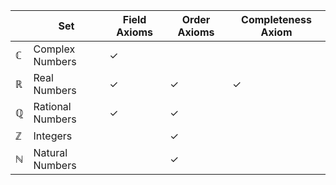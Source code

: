 
|              | Set              | Field Axioms | Order Axioms | Completeness Axiom |
| ------------ | ---------------- | ------------ | ------------ | ------------------ |
| $\mathbb{C}$ | Complex Numbers  | ✓            |              |                   |
| $\mathbb{R}$ | Real Numbers     | ✓            | ✓            | ✓                  |
| $\mathbb{Q}$ | Rational Numbers | ✓            | ✓            |                    |
| $\mathbb{Z}$ | Integers         |              | ✓            |                    |
| $\mathbb{N}$ | Natural Numbers  |              | ✓            |                    |


